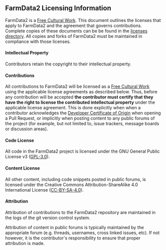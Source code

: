 ## FarmData2 Licensing Information

FarmData2 is a [Free Cultural Work]. This document outlines the licenses that apply to FarmData2 and the agreement that governs contributions. Complete copies of these documents can be be found in the [licenses directory]. All copies and forks of FarmData2 must be maintained in compliance with those licenses.

[Free Cultural Work]: https://freedomdefined.org/Definition
[licenses directory]: licenses

#### Intellectual Property

Contributors retain the copyright to their intellectual property.

#### Contributions

All contributions to FarmData2 will be licensed as a [Free Cultural Work] using the applicable license agreements as described below. Thus, before any contribution will be accepted **the contributor must certify that they have the right to license the contributed intellectual property** under the applicable license agreement. This is done explicitly when when a contributor acknowledges the [Developer Certificate of Origin] when opening a Pull Request, or implicitly when posting content to any public forums of the project (for example, but not limited to, issue trackers, message boards or discussion areas).

[Developer Certificate of Origin]: https://developercertificate.org/

#### Code License

All code in the FarmData2 project is licensed under the GNU General Public License v3 ([GPL-3.0]).

[GPL-3.0]: https://www.gnu.org/licenses/gpl-3.0.md

#### Content License

All other content, including code snippets posted in public forums, is licensed under the Creative Commons Attribution-ShareAlike 4.0 International License ([CC-BY-SA-4.0]).

[CC-BY-SA-4.0]: https://creativecommons.org/licenses/by-sa/4.0/

#### Attribution

Attribution of contributions to the FarmData2 repository are maintained in the logs of the git version control system.

Attribution of content in public forums is typically maintained by the appropriate forum (e.g. threads, usernames, cross linked issues, etc). If not however, it is the contributor's responsibility to ensure that proper attribution is made.
